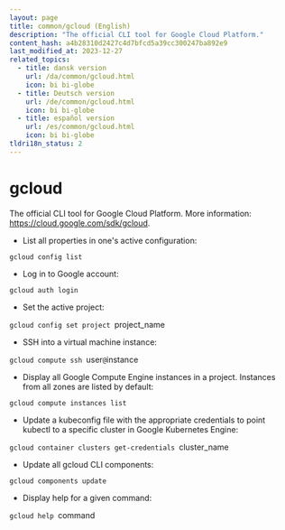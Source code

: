 ```yaml
---
layout: page
title: common/gcloud (English)
description: "The official CLI tool for Google Cloud Platform."
content_hash: a4b28310d2427c4d7bfcd5a39cc300247ba892e9
last_modified_at: 2023-12-27
related_topics:
  - title: dansk version
    url: /da/common/gcloud.html
    icon: bi bi-globe
  - title: Deutsch version
    url: /de/common/gcloud.html
    icon: bi bi-globe
  - title: español version
    url: /es/common/gcloud.html
    icon: bi bi-globe
tldri18n_status: 2
---
```

# gcloud

The official CLI tool for Google Cloud Platform.
More information: <https://cloud.google.com/sdk/gcloud>.

- List all properties in one's active configuration:

`gcloud config list`

- Log in to Google account:

`gcloud auth login`

- Set the active project:

`gcloud config set project `<span class="tldr-var badge badge-pill bg-dark-lm bg-white-dm text-white-lm text-dark-dm font-weight-bold">project_name</span>

- SSH into a virtual machine instance:

`gcloud compute ssh `<span class="tldr-var badge badge-pill bg-dark-lm bg-white-dm text-white-lm text-dark-dm font-weight-bold">user</span>`@`<span class="tldr-var badge badge-pill bg-dark-lm bg-white-dm text-white-lm text-dark-dm font-weight-bold">instance</span>

- Display all Google Compute Engine instances in a project. Instances from all zones are listed by default:

`gcloud compute instances list`

- Update a kubeconfig file with the appropriate credentials to point kubectl to a specific cluster in Google Kubernetes Engine:

`gcloud container clusters get-credentials `<span class="tldr-var badge badge-pill bg-dark-lm bg-white-dm text-white-lm text-dark-dm font-weight-bold">cluster_name</span>

- Update all gcloud CLI components:

`gcloud components update`

- Display help for a given command:

`gcloud help `<span class="tldr-var badge badge-pill bg-dark-lm bg-white-dm text-white-lm text-dark-dm font-weight-bold">command</span>
